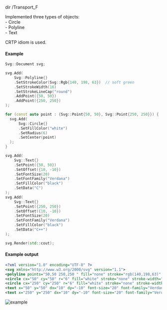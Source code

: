 dir /Transport_F

Implemented three types of objects:  
    - Circle  
    - Polyline  
    - Text  
    
CRTP idiom is used.

#### Example
``` C++
Svg::Document svg;

svg.Add(
    Svg::Polyline{}
    .SetStrokeColor(Svg::Rgb{140, 198, 63})  // soft green
    .SetStrokeWidth(16)
    .SetStrokeLineCap("round")
    .AddPoint({50, 50})
    .AddPoint({250, 250})
);

for (const auto point : {Svg::Point{50, 50}, Svg::Point{250, 250}}) {
  svg.Add(
      Svg::Circle{}
      .SetFillColor("white")
      .SetRadius(6)
      .SetCenter(point)
  );
}

svg.Add(
    Svg::Text{}
    .SetPoint({50, 50})
    .SetOffset({10, -10})
    .SetFontSize(20)
    .SetFontFamily("Verdana")
    .SetFillColor("black")
    .SetData("C")
);
svg.Add(
    Svg::Text{}
    .SetPoint({250, 250})
    .SetOffset({10, -10})
    .SetFontSize(20)
    .SetFontFamily("Verdana")
    .SetFillColor("black")
    .SetData("C++")
);

svg.Render(std::cout);
```

#### Example output
``` xml
<?xml version="1.0" encoding="UTF-8" ?>
<svg xmlns="http://www.w3.org/2000/svg" version="1.1">
<polyline points="50,50 250,250 " fill="none" stroke="rgb(140,198,63)" stroke-width="16" stroke-linecap="round" />
<circle cx="50" cy="50" r="6" fill="white" stroke="none" stroke-width="1" />
<circle cx="250" cy="250" r="6" fill="white" stroke="none" stroke-width="1" />
<text x="50" y="50" dx="10" dy="-10" font-size="20" font-family="Verdana" fill="black" stroke="none" stroke-width="1" >C</text>
<text x="250" y="250" dx="10" dy="-10" font-size="20" font-family="Verdana" fill="black" stroke="none" stroke-width="1" >C++</text></svg>
```

![example](https://github.com/PlatInna/SVG/tree/master/Transport_F/example_out.jpg)
